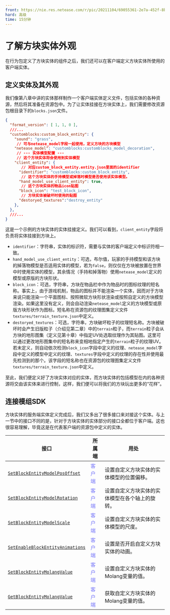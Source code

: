 ```yaml
---
front: https://nie.res.netease.com/r/pic/20211104/69055361-2e7a-452f-8b1a-f23e1262a03a.jpg
hard: 高级
time: 15分钟
---
```


# 了解方块实体外观

在行为包定义了方块实体的组件之后，我们还可以在客户端定义方块实体所使用的客户端实体。

## 定义实体及其外观

我们像第八章中讲的实体那样制作一个客户端实体定义文件，包括实体的各种资源，然后将其准备在资源包中。为了让实体挂接在方块实体上，我们需要修改资源包根目录下的`blocks.json`文件。

```json
{
  "format_version": [ 1, 1, 0 ],
  ///...
  "customblocks:custom_block_entity": {
    "sound": "grass",
     // 可与netease_model字段一起使用，定义方块的方块模型
    "netease_model": "customblocks:customblocks_model_decoration",
     // --- 实体模型配置 ---
     // 这个方块实体将会使用到实体模型
    "client_entity": {
       // 对应custom_block_entity.entity.json里面的identifier
      "identifier": "customblocks:custom_block_entity",
       // 这个方块实体的手持模型或掉落时模型是否使用该实体模型。
      "hand_model_use_client_entity": true, 
       // 这个方块实体的物品icon贴图
      "block_icon": "test_block_icon", 
       // 方块实体被破坏时使用的贴图
      "destoryed_textures":"destroy_entity" 
    },
  },
  ///...
}
```

这是一个示例的方块实体的实体挂接定义。我们可以看到，`client_entity`字段将负责将实体挂接到方块上。

- `identifier`：字符串，实体的标识符，需要与实体的客户端定义中标识符相一致。
- `hand_model_use_client_entity`：可选，布尔值，玩家的手持模型和该方块的掉落物模型是否适用实体的模型，若为`false`，则仅仅在方块被放置在世界中时使用实体的模型，其余情况（手持和掉落物）使用`netease_model`定义的模型或原版的方块形状。
- `block_icon`：可选，字符串，方块在物品栏中作为物品时的图标纹理的短名称。事实上，由于游戏机制，物品的图标并不能渲染一个实体，因而对于方块来说只能渲染一个平面图标、按照微软方块形状渲染或按照自定义的方块模型渲染。如果这里没有定义，则会自动渲染`netease_model`定义的方块模型或原版方块形状作为图标。短名称在资源包的纹理图集定义文件`textures/terrain_texture.json`中定义。
- `destoryed_textures`：可选，字符串，方块破坏粒子的纹理短名称。方块被破坏时会产生旧版粒子（介绍见第二章）中的`terrain`粒子，而`terrain`粒子会从方块的地形图集（定义见第十章）中指定UV处选取纹理作为其贴图。这里可以通过更改地形图集中的短名称来变相地指定产生的`terrain`粒子的纹理UV。若未定义，则自动依次检测`block_icon`字段中定义的纹理、`netease_model`字段中定义的模型中定义的纹理、`textures`字段中定义的纹理的存在性并使用最先检测到的那个。该字段的短名称也在资源包的纹理图集定义文件`textures/terrain_texture.json`中定义。

至此，我们便定义好了方块实体对应的实体，而方块实体的包括模型在内的各种资源将交由该实体来进行控制，这样，我们便可以将我们的方块玩出更多的“花样”。

## 连接模组SDK

方块实体的服务端实体定义完成后，我们又多出了很多接口来对接这个实体。与上一节中的接口不同的是，针对于方块实体的实体部分的接口全都位于客户端。这也很容易理解，毕竟这是在代表客户端的资源包中定义的实体。

| 接口                                                         | 所属端                                                   | 用处                                           |
| ------------------------------------------------------------ | -------------------------------------------------------- | ---------------------------------------------- |
| <a href="../../../../mcdocs/1-ModAPI/接口/方块/渲染.html#setblockentitymodelposoffset" rel="noopenner"> `SetBlockEntityModelPosOffset` </a> | <span style="display:inline;color:#7575f9">客户端</span> | 设置自定义方块实体的实体模型的位置偏移。       |
| <a href="../../../../mcdocs/1-ModAPI/接口/方块/渲染.html#setblockentitymodelrotation" rel="noopenner"> `SetBlockEntityModelRotation` </a> | <span style="display:inline;color:#7575f9">客户端</span> | 设置自定义方块实体的实体模型在各个轴上的旋转。 |
| <a href="../../../../mcdocs/1-ModAPI/接口/方块/渲染.html#setblockentitymodelscale" rel="noopenner"> `SetBlockEntityModelScale` </a> | <span style="display:inline;color:#7575f9">客户端</span> | 设置自定义方块实体的实体模型的尺度。           |
| <a href="../../../../mcdocs/1-ModAPI/接口/方块/渲染.html#setenableblockentityanimations" rel="noopenner"> `SetEnableBlockEntityAnimations` </a> | <span style="display:inline;color:#7575f9">客户端</span> | 设置是否开启自定义方块实体的动画。             |
| <a href="../../../../mcdocs/1-ModAPI/接口/方块/渲染.html#setblockentitymolangvalue" rel="noopenner"> `SetBlockEntityMolangValue` </a> | <span style="display:inline;color:#7575f9">客户端</span> | 设置自定义方块实体的Molang变量的值。           |
| <a href="../../../../mcdocs/1-ModAPI/接口/方块/渲染.html#getblockentitymolangvalue" rel="noopenner"> `GetBlockEntityMolangValue` </a> | <span style="display:inline;color:#7575f9">客户端</span> | 获取自定义方块实体的Molang变量的值。           |
